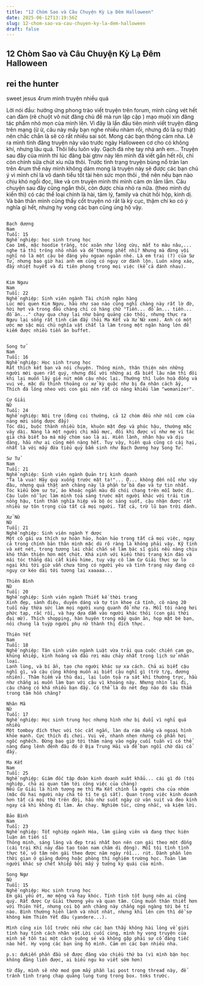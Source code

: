 ```yaml
---
title: "12 Chòm Sao và Câu Chuyện Kỳ Lạ Đêm Halloween"
date: 2025-06-12T13:19:56Z
slug: 12-chom-sao-va-cau-chuyen-ky-la-dem-halloween
draft: false
---
```


## 12 Chòm Sao và Câu Chuyện Kỳ Lạ Đêm Halloween

## rei the hunter

sweet jesus 4rum mình truyện nhiều quá 
 
Lời nói đầu: hưởng ứng phong trào viết truyện trên forum, mình cũng vét hết can đảm (rê chuột vô nút đăng chủ đề mà run lập cập  ) mạo muội xin đăng tác phẩm nhỏ mọn của mình lên. Vì đây là lần đầu tiên mình viết truyện đăng trên mạng (ừ ừ, câu này mấy bạn nghe nhiều nhàm rồi, nhưng đó là sự thật) nên chắc chắn là sẽ có rất nhiều sai sót. Mong các bạn thông cảm nha.
Lẽ ra mình tính đăng truyện này vào trước ngày Halloween cơ cho có không khí, nhưng lâu quá. Thôi liều luôn vậy. Gạch đá nhẹ tay nhá anh em... 
Truyện sau đây của mình thì lúc đăng bài gtnv này lên mình đã viết gần hết rồi, chỉ còn chỉnh sửa chút xíu nữa thôi. Trước tình trạng truyện bùng nổ tràn lan trên 4rum thế này mình không dám mong là truyện này sẽ được các bạn chú ý vì mình chỉ là vô danh tiểu tốt tài hèn sức mọn thôi , thế nên nếu bạn nào chịu khó ngồi đọc, like và cm truyện mình thì mình cảm ơn lắm lắm. 
Câu chuyện sau đây cũng ngắn thôi, còn được chia nhỏ ra nữa. (theo mình dự kiến thì) có các thể loại chính là hài, tâm lý, family và chút hồi hộp, kinh dị. Và bản thân mình cũng thấy cốt truyện nó rất là kỳ cục, thậm chí ko có ý nghĩa gì hết, nhưng hy vọng các bạn cũng ủng hộ vậy.
 
~~~~~~~~~~~~00~~~~~~~~~~~~~​ ​SƠ LƯỢC: Các sao sống tụ tập lại thành một khu trong thành phố XYZ, chia ra làm 4 nhóm: Hỏa, Thổ, Khí và Thủy. Mỗi trại có 3 sao, có thể ở hoặc không ở cùng nhau. Họ có một căn biệt thự cổ dùng làm nhà kỷ niệm và từng là nơi hội họp của 12 sao. Và trong bối cảnh câu chuyện kế tiếp thì mấy nhóm đang xung đột với nhau vì ngôi nhà này... Trước tình hình đó, Sư Tử quyết định tổ chức một bữa tiệc hoành tráng, và từ đó những chuyện kỳ lạ (và rùng rợn) xảy ra với cả những người dự và không dự tiệc. ​NHÂN VẬT (có thể sẽ được sử dụng cho nhiều truyện sau này của mình,nếusau này mình có viết thêm)
 
Bạch dương
Nam
Tuổi: 15
Nghề nghiệp: học sinh trung học
Cao 1m6, mặc hoodie trắng, tóc xoăn như lông cừu, mắt to màu nâu,... nghe tả thì trông nhỏ nhắn và dễ thương phết nhỉ? Nhưng mà đừng vội nghĩ nó là một cậu bé đáng yêu ngoan ngoãn nhé. Là em trai (?) của Sư Tử, nhưng bao giờ hai anh em cũng có nguy cơ đánh lộn. Luôn xông xáo, đầy nhiệt huyết và đi tiên phong trong mọi việc (kể cả đánh nhau).
 
 
Kim Ngưu
Nam
Tuổi: 22
Nghề nghiệp: Sinh viên ngành Tài chính ngân hàng
Lúc mới quen Kim Ngưu, hầu như sao nào cũng nghĩ chàng này rất lờ đờ, hời hợt và trong đầu chàng chỉ có hàng chữ "Tiền... đồ ăn... tiền... đồ ăn..." chạy qua chạy lại như bảng quảng cáo thôi, nhưng thực ra Ngưu lại sống rất tình cảm đấy (hỏi Ma Kết và Xử Nữ xem). Anh có một ước mơ sặc mùi chủ nghĩa vật chất là làm trong một ngân hàng lớn để kiếm được nhiều tiền ăn buffet.
 
 
Song tử
Nam
Tuổi: 16
Nghề nghiệp: Học sinh trung học
Rất thích kết bạn và nói chuyện. Thông minh, thân thiện nên những người mới quen rất quý, nhưng đối với những ai đã biết lâu năm thì đôi khi lại muốn lấy giẻ nút mồm cậu nhóc lại. Thường thì luôn hoà đồng và vui vẻ, mặc dù thỉnh thoảng cư xử kỳ quặc như bị đa nhân cách ấy, Thích đá lông nheo với con gái nên rất có năng khiếu làm "womanizer".
 
Cự Giải
Nữ
Tuổi: 24
Nghề nghiệp: Nội trợ (đừng coi thường, cả 12 chòm đều nhờ nồi cơm của nàng mới sống được đấy)
Tóc dài, buộc thành nhiều bím, khuôn mặt đẹp và phúc hậu, thường mặc váy dài. Nàng là một người chị mẫu mực, đôi khi được ví như mẹ vì tác giả chả biết ba má mấy chòm sao là ai. Hiền lành, nhân hậu và dịu dàng, hầu như ai cũng mến nàng hết. Tuy vậy, hiền quá cũng có cái hại, nhất là với mấy đứa tiểu quỷ bẩm sinh như Bạch Dương hay Song Tử.
 
Sư Tử
Nam
Tuổi: 21
Nghề nghiệp: Sinh viên ngành Quản trị kinh doanh
"Ta là vua! Hãy quỳ xuống trước mặt ta!"... Ờ... không đến nỗi như vậy đâu, nhưng quả thật anh chàng này là phần tử bá đạo và tự tin nhất. Tóc kiểu bờm sư tử, áo khoác ngắn màu đỏ chói chang trên mỗi bước đi. Cậu luôn nỗ lực làm mình toả sáng trước mặt người khác với trái tim nồng hậu, tinh thần nghĩa hiệp và bộ óc sáng suốt, cậu nhận được rất nhiều sự tôn trọng của tất cả mọi người. Tất cả, trừ lũ bạn trời đánh.
 
Xử Nữ
Nữ
Tuổi: 21
Nghề nghiệp: Sinh viên ngành Y dược
Một cô gái ưa thích sự hoàn hảo, hoàn hảo trong tất cả mọi việc, ngay cả trong chính bản thân mình mặc dù rõ ràng là không phải vậy. Kỹ tính và xét nét, trong tương lai chắc chắn sẽ làm bác sĩ giỏi nếu nàng chịu khó thân thiện hơn một chút. Khá xinh với kiểu thời trang kín đáo và mái tóc thẳng dài cắt kiểu hime, tuy vậy cô làm Cự Giải thực sự lo ngại khi tới giờ vẫn chưa từng có người yêu và tình trạng này đang có nguy cơ kéo dài tới tương lai xaaaaa...
 
Thiên Bình
Nữ
Tuổi: 20
Nghề nghiệp: Sinh viên ngành Thiết kế thời trang
Xinh đẹp, sành điệu, duyên dáng và tự tin khoe cá tính, cô nàng 20 tuổi này thừa sức làm mọi người xung quanh đổ như rạ. Mỗi tội nàng hơi phức tạp, rắc rối, và hay dựa dẫm vào người khác thôi (con gái thời đại mừ). Thích shopping, hàn huyên trong mấy quán ăn, họp mặt bè bạn, nói chung là tuýp người phụ nữ thành thị đích thực.
 
Thiên Yết
Nam
Tuổi: 18
Nghề nghiệp: Tân sinh viên ngành Luật vừa trải qua cuộc chiến cam go, khủng khiếp, kinh hoàng và đầu rơi máu chảy nhất trong lịch sử nhân loại.
Lạnh lùng, và bí ẩn, tạo cho người khác sự xa cách. Chả ai biết cậu nghĩ gì, và cậu cũng không muốn ai biết cậu nghĩ gì (trừ t/g, đương nhiên). Thâm hiểm và thù dai, lại luôn toả ra sát khí thường trực, hầu như chẳng ai muốn làm bạn với cậu vì khoảng này. Nhưng nhìn lại đi, cậu chàng có khá nhiều bạn đấy. Có thể là do nét đẹp nào đó sâu thẳm trong tâm hồn chăng?
 
Nhân Mã
Nữ
Tuổi: 17
Nghề nghiệp: Học sinh trung học nhưng hình như bị đuổi vì nghỉ quá nhiều
Một tomboy đích thực với tóc cắt ngắn, làn da rám nắng và ngoại hình khỏe mạnh. Cực thích đi chơi. Vui vẻ, nhanh nhẹn nhưng có phần hơi ngốc nghếch. Đừng bao giờ tới thăm nàng vào ngày cuối tuần vì có thể nàng đang lênh đênh đâu đó ở Địa Trung Hải và để bạn ngồi chờ dài cổ đấy.
 
Ma Kết
Nam
Tuổi: 25
Nghề nghiệp: Giám đốc tập đoàn kinh doanh xuất khẩu... cái gì đó (tội nghiệp, chả ai quan tâm tới công việc của chàng)
Nếu Cự Giải là hình tượng mẹ thì Ma Kết chính là người cha của nhóm (mặc dù hai người này chả tò tí te gì sất). Quan trọng việc kinh doanh hơn tất cả mọi thứ trên đời, hầu như suốt ngày cứ vận suit và đeo kính ngay cả khi không đi làm. Ăn chay. Nghiêm túc, cứng nhắc, và kiệm lời.
 
Bảo Bình
Nam
Tuổi: 23
Nghề nghiệp: Tốt nghiệp ngành Hóa, làm giảng viên và đang thực hiện luận án tiến sĩ
Thông minh, sáng láng và đẹp trai nhất bọn nên con gái theo một đống (cái trại Khí này đào tạo toàn nam châm di động). Mỗi tội tính tình thực tế, vô tâm nên gái theo được năm ngày rồi... rút. Dành phần lớn thời gian ở giảng đường hoặc phòng thí nghiệm trường học. Toàn làm người khác sợ chết khiếp bởi mấy ý tưởng kỳ quái của mình.
 
Song Ngư
Nữ
Tuổi: 15
Nghề nghiệp: Học sinh trung học
Em gái yếu ớt, mơ mộng và hay khóc. Tính tình tốt bụng nên ai cũng quý. Rất được Cự Giải thương yêu và quan tâm. Cũng muốn thân thiết hơn với Thiên Yết, nhưng coi bộ anh chàng này chẳng ngó ngàng tới bé tí nào. Bình thường hiền lành và nhút nhát, nhưng khi lên cơn thì dễ sợ không kém Thiên Yết đâu (yandere...).
 
Mình cũng xin lỗi trước nếu như các bạn thấy không hài lòng về giới tính hay tính cách nhân vật.Lời cuối cùng, mình hy vọng truyện của mình sẽ tồn tại một cách suông sẻ và không gặp phải sự cố đáng tiếc nào hết. Hy vọng các bạn ủng hộ mình. Cảm ơn các bạn nhiều nha.
 
p.s: dựkiến phần đầu sẽ được đăng vào chiều thứ ba (vì mình bận học không đăng liền được, ai biểu ngu ko viết sớm hơn)
 
từ đây, mình sẽ nhờ mod gom mấy phần lại post trong thread này, để tránh tình trạng chap quăng lung tung trong box. tnks trước.